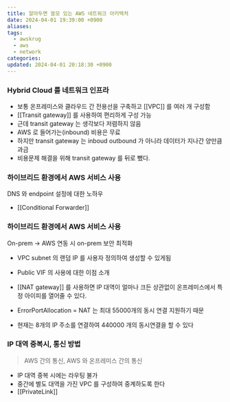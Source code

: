 ```yaml
---
title: 알아두면 쓸모 있는 AWS 네트워크 아키텍처
date: 2024-04-01 19:39:00 +0900
aliases: 
tags:
  - awskrug
  - aws
  - network
categories: 
updated: 2024-04-01 20:18:30 +0900
---
```


### Hybrid Cloud 를 네트워크 인프라

- 보통 온프레미스와 클라우드 간 전용선을 구축하고 [[VPC]] 를 여러 개 구성함
- [[Transit gateway]] 를 사용하여 편리하게 구성 가능
- 근데 transit gateway 는 생각보다 저렴하지 않음
- AWS 로 들어가는(inbound) 비용은 무료
- 하지만 transit gateway 는 inboud outbound 가 아니라 데이터가 지나간 양만큼 과금
- 비용문제 해결을 위해 transit gateway 를 뒤로 뺐다.

### 하이브리드 환경에서 AWS 서비스 사용

DNS 와 endpoint 설정에 대한 노하우

- [[Conditional Forwarder]]

### 하이브리드 환경에서 AWS 서비스 사용

On-prem -> AWS 연동 시 on-prem 보안 최적화

- VPC subnet 의 랜덤 IP 를 사용자 정의하여 생성할 수 있게됨
- Public VIF 의 사용에 대한 이점 소개

- [[NAT gateway]] 를 사용하면 IP 대역이 얼마나 크든 상관없이 온프레미스에서 특정 아이피를 열어줄 수 있다.
- ErrorPortAllocation = NAT 는 최대 55000개의 동시 연결 지원하기 때문
- 현재는 8개의 IP 주소를 연결하여 440000 개의 동시연결을 할 수 있다

### IP 대역 중복시, 통신 방법

> AWS 간의 통신, AWS 와 온프레미스 간의 통신

- IP 대역 중복 시에는 라우팅 불가
- 중간에 별도 대역을 가진 VPC 를 구성하여 중계하도록 한다
- [[PrivateLink]]
